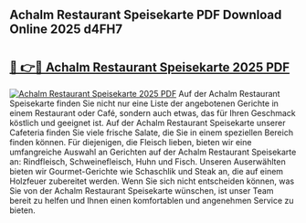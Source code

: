 ## Achalm Restaurant Speisekarte PDF Download Online 2025 d4FH7

# <h2><a href="http://gcb1mr.nevu.top/?p=Achalm+Restaurant+Speisekarte">🔗 👉🔴 Achalm Restaurant Speisekarte 2025 PDF</a></h2>

[![Achalm Restaurant Speisekarte 2025 PDF](https://i.imgur.com/dBaPXMq.png)](http://gcb1mr.nevu.top/?p=Achalm+Restaurant+Speisekarte)
Auf der Achalm Restaurant Speisekarte finden Sie nicht nur eine Liste der angebotenen Gerichte in einem Restaurant oder Café, sondern auch etwas, das für Ihren Geschmack köstlich und geeignet ist. Auf der Achalm Restaurant Speisekarte unserer Cafeteria finden Sie viele frische Salate, die Sie in einem speziellen Bereich finden können. Für diejenigen, die Fleisch lieben, bieten wir eine umfangreiche Auswahl an Gerichten auf der Achalm Restaurant Speisekarte an: Rindfleisch, Schweinefleisch, Huhn und Fisch. Unseren Auserwählten bieten wir Gourmet-Gerichte wie Schaschlik und Steak an, die auf einem Holzfeuer zubereitet werden. Wenn Sie sich nicht entscheiden können, was Sie von der Achalm Restaurant Speisekarte wünschen, ist unser Team bereit zu helfen und Ihnen einen komfortablen und angenehmen Service zu bieten.
